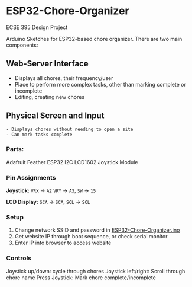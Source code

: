 # ESP32-Chore-Organizer
 ECSE 395 Design Project
 
Arduino Sketches for ESP32-based chore organizer. There are two main components:
## Web-Server Interface
- Displays all chores, their frequency/user
- Place to perform more complex tasks, other than marking complete or incomplete
- Editing, creating new chores
## Physical Screen and Input
	- Displays chores without needing to open a site
	- Can mark tasks complete	

### Parts:
Adafruit Feather ESP32
I2C LCD1602
Joystick Module
### Pin Assignments
**Joystick:** 
	`VRX` -> `A2`
	`VRY` -> `A3`, 
	`SW` -> `15`

**LCD Display:** `SCA` -> `SCA`, `SCL` -> `SCL`

### Setup
1. Change network SSID and password in [ESP32-Chore-Organizer.ino](/ESP32-Chore-Organizer/ESP32-Chore-Organizer.ino) 
2. Get website IP through boot sequence, or check serial monitor
3. Enter IP into browser to access website
### Controls
Joystick up/down: cycle through chores
Joystick left/right: Scroll through chore name
Press Joystick: Mark chore complete/incomplete
